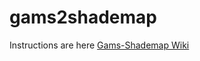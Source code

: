 # gams2shademap

Instructions are here [Gams-Shademap Wiki](https://github.com/uwe-schneider/gams2shademap/wiki) 
